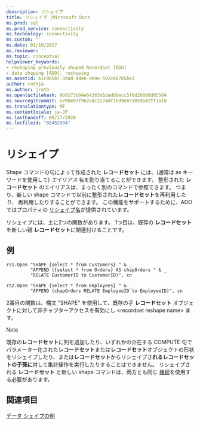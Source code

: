 ```yaml
---
description: リシェイプ
title: リシェイプ |Microsoft Docs
ms.prod: sql
ms.prod_service: connectivity
ms.technology: connectivity
ms.custom: ''
ms.date: 01/19/2017
ms.reviewer: ''
ms.topic: conceptual
helpviewer_keywords:
- reshaping previously shaped Recordset [ADO]
- data shaping [ADO], reshaping
ms.assetid: b1c965b7-3dad-4de6-9e0e-502ca8785be3
author: rothja
ms.author: jroth
ms.openlocfilehash: 9b0173b04e64365d1dad08ecc5f8d26880d05504
ms.sourcegitcommit: e700497f962e4c2274df16d9e651059b42ff1a10
ms.translationtype: MT
ms.contentlocale: ja-JP
ms.lasthandoff: 08/17/2020
ms.locfileid: "88452934"
---
```

# <a name="reshaping"></a>リシェイプ
Shape コマンドの句によって作成された **レコードセット** には、(通常は as キーワードを使用して) *エイリアス* 名を割り当てることができます。 整形された **レコードセット** のエイリアスは、まったく別のコマンドで参照できます。 つまり、新しい shape コマンドで以前に整形された**レコードセット**を再利用*したり、* 再利用したりすることができます。 この機能をサポートするために、ADO ではプロパティの [リシェイプ名](../../../ado/reference/ado-api/reshape-name-property-dynamic-ado.md)が提供されています。  
  
 リシェイプには、主に2つの関数があります。 1つ目は、既存の **レコードセット** を新しい親 **レコードセット**に関連付けることです。  
  
## <a name="example"></a>例  
  
```  
rs1.Open "SHAPE {select * from Customers} " & _  
         "APPEND ({select * from Orders} AS chapOrders " & _  
         "RELATE CustomerID to CustomerID)", cn  
  
rs2.Open "SHAPE {select * from Employees} " & _  
         "APPEND (chapOrders RELATE EmployeeID to EmployeeID)", cn  
```  
  
 2番目の関数は、構文 "SHAPE" を使用して、既存の子 **レコードセット** オブジェクトに対して非チャプターアクセスを有効にし \<recordset reshape name> ます。  
  
> [!NOTE]
>  既存の**レコードセット**に列を追加したり、いずれかの介在する COMPUTE 句でパラメーター化された**レコードセット**または**レコードセット**オブジェクトの形状をリシェイプしたり、または**レコードセット**からリシェイプさ**れるレコードセットの子孫に**対して集計操作を実行したりすることはできません。 リシェイプされる **レコードセット** と新しい shape コマンドは、両方とも同じ [接続](../../../ado/reference/ado-api/connection-object-ado.md)を使用する必要があります。  
  
## <a name="see-also"></a>関連項目  
 [データ シェイプの例](../../../ado/guide/data/data-shaping-example.md)
